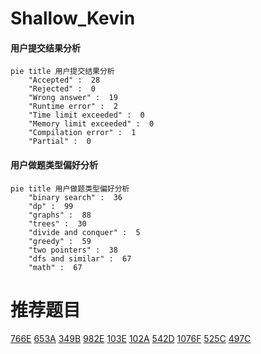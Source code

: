 # Shallow_Kevin

<!-- tabs:start -->



#### **用户提交结果分析**

```mermaid
pie title 用户提交结果分析
    "Accepted" :  28
    "Rejected" :  0
    "Wrong answer" :  19
    "Runtime error" :  2
    "Time limit exceeded" :  0
    "Memory limit exceeded" :  0
    "Compilation error" :  1
    "Partial" :  0
```

#### **用户做题类型偏好分析**

```mermaid
pie title 用户做题类型偏好分析
    "binary search" :  36
    "dp" :  99
    "graphs" :  88
    "trees" :  30
    "divide and conquer" :  5
    "greedy" :  59
    "two pointers" :  38
    "dfs and similar" :  67
    "math" :  67
```



<!-- tabs:end -->
# 推荐题目
[766E](https://codeforces.com/contest/766/problem/E)
[653A](https://codeforces.com/contest/653/problem/A)
[349B](https://codeforces.com/contest/349/problem/B)
[982E](https://codeforces.com/contest/982/problem/E)
[103E](https://codeforces.com/contest/103/problem/E)
[102A](https://codeforces.com/contest/102/problem/A)
[542D](https://codeforces.com/contest/542/problem/D)
[1076F](https://codeforces.com/contest/1076/problem/F)
[525C](https://codeforces.com/contest/525/problem/C)
[497C](https://codeforces.com/contest/497/problem/C)
